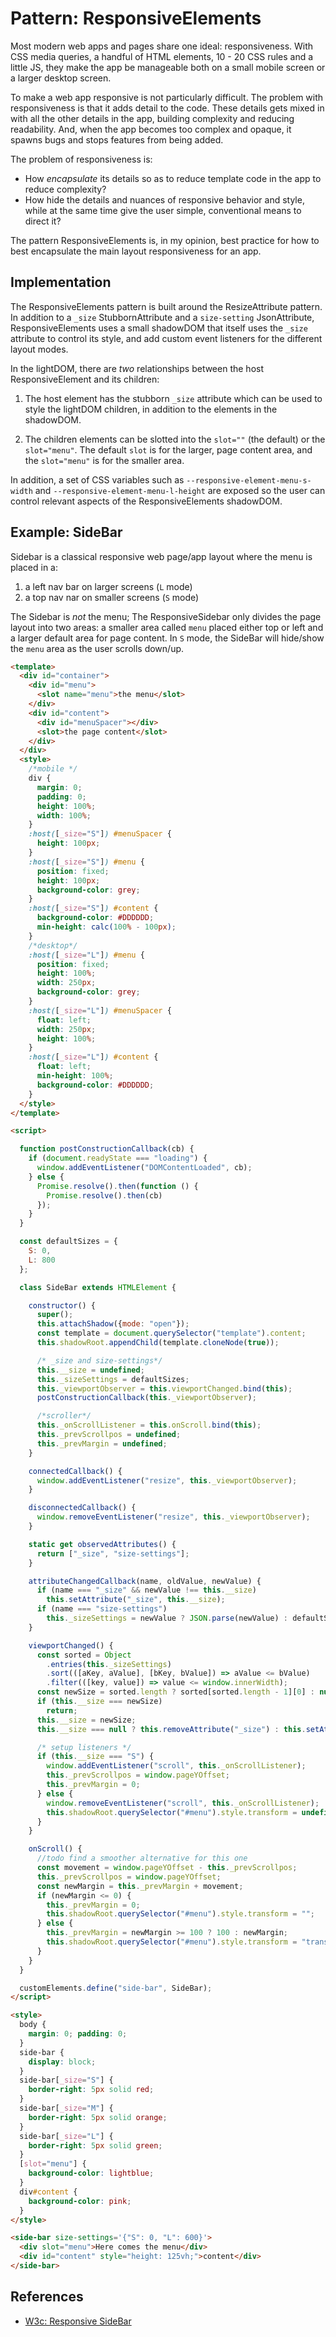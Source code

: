 # Pattern: ResponsiveElements

Most modern web apps and pages share one ideal: responsiveness. 
With CSS media queries, a handful of HTML elements, 10 - 20 CSS rules and a little JS,
they make the app be manageable both on a small mobile screen or a larger desktop screen.

To make a web app responsive is not particularly difficult. The problem with responsiveness is that
it adds detail to the code. These details gets mixed in with all the other details in the app, 
building complexity and reducing readability. And, when the app becomes too complex and opaque,
it spawns bugs and stops features from being added.

The problem of responsiveness is:
 * How *encapsulate* its details so as to reduce template code in the app to reduce complexity?
 * How hide the details and nuances of responsive behavior and style, while at the same time give 
   the user simple, conventional means to direct it?

The pattern ResponsiveElements is, in my opinion, best practice for how to best encapsulate the main
layout responsiveness for an app. 

## Implementation

The ResponsiveElements pattern is built around the ResizeAttribute pattern.
In addition to a `_size` StubbornAttribute and a `size-setting` JsonAttribute,
ResponsiveElements uses a small shadowDOM that itself uses the `_size` attribute to
control its style, and add custom event listeners for the different layout modes.

In the lightDOM, there are *two* relationships between the host ResponsiveElement and its children:

1. The host element has the stubborn `_size` attribute which can be used to style the lightDOM 
   children, in addition to the elements in the shadowDOM.

2. The children elements can be slotted into the `slot=""` (the default) or the `slot="menu"`.
   The default `slot` is for the larger, page content area, and the `slot="menu"` is for the smaller
   area.
   
In addition, a set of CSS variables such as `--responsive-element-menu-s-width` and 
`--responsive-element-menu-l-height` are exposed so the user can control relevant aspects of the
ResponsiveElements shadowDOM.

## Example: SideBar

Sidebar is a classical responsive web page/app layout where the menu is placed in a:
 1. a left nav bar on larger screens (`L` mode)
 2. a top nav nar on smaller screens (`S` mode)

The Sidebar is *not* the menu; The ResponsiveSidebar only divides the page layout into two
areas: a smaller area called `menu` placed either top or left and a larger default area for page content.
In `S` mode, the SideBar will hide/show the `menu` area as the user scrolls down/up.

```html
<template>
  <div id="container">
    <div id="menu">
      <slot name="menu">the menu</slot>
    </div>
    <div id="content">
      <div id="menuSpacer"></div>
      <slot>the page content</slot>
    </div>
  </div>
  <style>
    /*mobile */
    div {
      margin: 0;
      padding: 0;
      height: 100%;
      width: 100%;
    }
    :host([_size="S"]) #menuSpacer {
      height: 100px;
    }
    :host([_size="S"]) #menu {
      position: fixed;
      height: 100px;
      background-color: grey;
    }
    :host([_size="S"]) #content {
      background-color: #DDDDDD;
      min-height: calc(100% - 100px);
    }
    /*desktop*/
    :host([_size="L"]) #menu {
      position: fixed;
      height: 100%;
      width: 250px;
      background-color: grey;
    }
    :host([_size="L"]) #menuSpacer {
      float: left;
      width: 250px;
      height: 100%;
    }
    :host([_size="L"]) #content {
      float: left;
      min-height: 100%;
      background-color: #DDDDDD;
    }
  </style>
</template>

<script>

  function postConstructionCallback(cb) {
    if (document.readyState === "loading") {
      window.addEventListener("DOMContentLoaded", cb);
    } else {
      Promise.resolve().then(function () {
        Promise.resolve().then(cb)
      });
    }
  }

  const defaultSizes = {
    S: 0,
    L: 800
  };

  class SideBar extends HTMLElement {

    constructor() {
      super();
      this.attachShadow({mode: "open"});
      const template = document.querySelector("template").content;
      this.shadowRoot.appendChild(template.cloneNode(true));

      /* _size and size-settings*/
      this.__size = undefined;
      this._sizeSettings = defaultSizes;
      this._viewportObserver = this.viewportChanged.bind(this);
      postConstructionCallback(this._viewportObserver);

      /*scroller*/
      this._onScrollListener = this.onScroll.bind(this);
      this._prevScrollpos = undefined;
      this._prevMargin = undefined;
    }

    connectedCallback() {
      window.addEventListener("resize", this._viewportObserver);
    }

    disconnectedCallback() {
      window.removeEventListener("resize", this._viewportObserver);
    }

    static get observedAttributes() {
      return ["_size", "size-settings"];
    }

    attributeChangedCallback(name, oldValue, newValue) {
      if (name === "_size" && newValue !== this.__size)
        this.setAttribute("_size", this.__size);
      if (name === "size-settings")
        this._sizeSettings = newValue ? JSON.parse(newValue) : defaultSizes;
    }

    viewportChanged() {
      const sorted = Object
        .entries(this._sizeSettings)
        .sort(([aKey, aValue], [bKey, bValue]) => aValue <= bValue)
        .filter(([key, value]) => value <= window.innerWidth);
      const newSize = sorted.length ? sorted[sorted.length - 1][0] : null;
      if (this.__size === newSize)
        return;
      this.__size = newSize;
      this.__size === null ? this.removeAttribute("_size") : this.setAttribute("_size", this.__size);

      /* setup listeners */
      if (this.__size === "S") {
        window.addEventListener("scroll", this._onScrollListener);
        this._prevScrollpos = window.pageYOffset;
        this._prevMargin = 0;
      } else {
        window.removeEventListener("scroll", this._onScrollListener);
        this.shadowRoot.querySelector("#menu").style.transform = undefined;
      }
    }

    onScroll() {
      //todo find a smoother alternative for this one
      const movement = window.pageYOffset - this._prevScrollpos;
      this._prevScrollpos = window.pageYOffset;
      const newMargin = this._prevMargin + movement;
      if (newMargin <= 0) {
        this._prevMargin = 0;
        this.shadowRoot.querySelector("#menu").style.transform = "";
      } else {
        this._prevMargin = newMargin >= 100 ? 100 : newMargin;
        this.shadowRoot.querySelector("#menu").style.transform = "translateY(-" + this._prevMargin + "px)";
      }
    }
  }

  customElements.define("side-bar", SideBar);
</script>

<style>
  body {
    margin: 0; padding: 0;
  }
  side-bar {
    display: block;
  }
  side-bar[_size="S"] {
    border-right: 5px solid red;
  }
  side-bar[_size="M"] {
    border-right: 5px solid orange;
  }
  side-bar[_size="L"] {
    border-right: 5px solid green;
  }
  [slot="menu"] {
    background-color: lightblue;
  }
  div#content {
    background-color: pink;
  }
</style>

<side-bar size-settings='{"S": 0, "L": 600}'>
  <div slot="menu">Here comes the menu</div>
  <div id="content" style="height: 125vh;">content</div>
</side-bar>
```

## References

 * [W3c: Responsive SideBar](https://www.w3schools.com/howto/howto_css_sidebar_responsive.asp)
